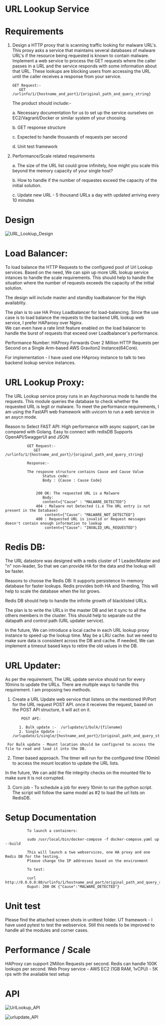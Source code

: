 # URL Lookup Service   

# Requirements 

1. Design a HTTP proxy that is scanning traffic looking for malware URL's.  This proxy asks a service that maintains several databases of malware URL's if the resource being requested is known to contain malware. Implement a web service to process the GET requests where the caller passes in a URL and the service responds with some information about that URL. These lookups are blocking users from accessing the URL until the caller receives a response from your service.

       GET Request:-
          GET /urlinfo/1/{hostname_and_port}/{original_path_and_query_string}

   The product should include:-

    a.  Necessary documentation for us to set up the service ourselves on EC2/Vagrant/Docker or similar system of your choosing.
  
    b.  GET response structure
  
    c.  Expected to handle thousands of requests per second
  
    d.  Unit test framework

2. Performance/Scale related requirements 

    a. The size of the URL list could grow infinitely, how might you scale this beyond the memory capacity of your single host?
   
    b. How to handle if the number of requestes exceed the capacity of the initial solution. 
   
    c. Update new URL - 5 thousand URLs a day with updated arriving every 10 minutes 



# Design

 ![URL_Lookiup_Design](https://user-images.githubusercontent.com/94652016/142744898-401bb599-aacd-42f8-bcb0-fc4550114f7e.png)


# Load Balancer:
   
   To load balance the HTTP Requests to the configured pool of Url Lookup services. Based on the need, We can spin up more URL lookup service intances to handle the scale requirements. This should help to handle the situation where the number of requests exceeds the capacity of the initial solution.    
   
   The design will include master and standby loadbalancer for the High availablity.
   
   The plan is to use HA Proxy Loadbalancer for load-balancing. Since the use case is to load balance the requests to the backend URL lookup web service, I prefer HAParoxy over Nginx.    
    We can even have a rate limit feature enabled on the load balancer to handle the burst of requests that exceed over Loadbalancer's performance. 
   
   Performance Number:
       HAProxy Forwards Over 2 Million HTTP Requests per Second on a Single Arm-based AWS Graviton2 Instance(64Core). 
       
   For implementation - I have used one HAproxy instance to talk to two backend lookup service instances.
       
# URL Lookup Proxy:

   The URL Lookup service proxy runs in an Asychoronus mode to handle the requests. This module queries the database to check whether the requested URL is legit or malware.
   To meet the performance requirements, I am using the FastAPI web framework with uvicorn to run a web service in an asycn mode. 
   
   Reason to Select FAST API:
       High performance with async support, can be compared with Golang.
       Easy to connect with redisDB
       Supports OpenAPI/SwaggerUI and JSON
   
              GET Request:-
                 GET /urlinfo/1/{hostname_and_port}/{original_path_and_query_string}
              
              Response:-
              
              The resposne structure contains Cause and Cause Value
                     Status code: 
                     Body : {Cause : Cause Code}
              
              
                  200 OK: The requested URL is a Malware
                     Body:
                     content={"Cause" : "MALWARE_DETECTED"}
                  404 : Malware not Detected (i.e The URL entry is not present in the Database)
                      content={"Cause": "MALWARE_NOT_DETECTED"}
                  400 : Requested URL is invalid or Request messages doesn't contain enough information to lookup
                      content={"Cause": "INVALID_URL_REQUESTED"}

# Redis DB:

   The URL datastore was designed with a redis cluster of 1 Leader/Master and "n" non-leader, So that we can provide HA for the data and the lookup will be faster. 
   
   Reasons to choose the Redis DB:
        It supports persistence
        In-memory database for faster lookups. 
        Redis provides both HA and Sharding, This will help to scale the database when the list grows.
        
   Redis DB should help to handle the infinite growth of blacklisted URLs.
   
   The plan is to write the URLs in the master DB and let it sync to all the others members in the cluster. This should help to separate out the datapath and control path (URL updater service).
   
   In the future, We can introduce a local cache in each URL lookup proxy instance to speed up the lookup time. May be a LRU cache. but we need to make sure data    is consistent across the DB and cache. 
   If needed, We can implement a timeout based keys to retire the old values in the DB. 
   
# URL Updater:
   
   As per the requirement, The URL update service should run for every 10mins to update the URLs. There are multiple ways to handle this requirement. I am proposing two methods. 
   
   1. Create a URL Update web service that listens on the mentioned IP/Port for the URL request POST API. once it receives the request, based on the POST API structure, it will act on it. 

              POST API:
              
             1. Bulk update :-  /urlupdate/1/bulk/{filename}
             2. Single Update :- /urlupdate/1/single/{hostname_and_port}/{original_path_and_query_string}

     For Bulk update - Mount location should be configured to access the file to read and load it into the DB. 
  
   2. Timer based approach. The timer will run for the configured time (10min) to access the mount location to update the URL lists. 

   In the future, We can add the file integrity checks on the mounted file to make sure it is not corrupted.

   3. Corn job -  To schedule a job for every 10min to run the python script. The script will follow the same model as #2 to load the url lists on RedisDB. 


# Setup Documentation 
              
              To launch a containers:
              
              sudo /usr/local/bin/docker-compose -f docker-compose.yaml up --build
              
              This will launch a two webservices, one HA proxy and one Redis DB for the testing.
              Please change the IP addresses based on the environment
              
              To test:
              
              curl http://0.0.0.0:80/urlinfo/1/hostname_and_port/original_path_and_query_string
              Ouput: 200 OK {"Cause":"MALWARE_DETECTED"}
              

# Unit test
   Please find the attached screen shots in unittest folder. 
   UT framework - 
        I have used pytest to test the webservice. Still this needs to be improved to handle all the modules and corner cases.

# Performance / Scale
   HAProxy can support 2Millon Requests per second.
   Redis can handle 100K lookups per second.
   Web Proxy service - AWS EC2 (1GB RAM, 1vCPU) - 5K rps with the available test setup

# API

![UrlLookup_API](https://user-images.githubusercontent.com/94652016/142819629-0c870c4e-ce2a-48eb-a2c1-321cd8e3d559.png)

![urlupdate_API](https://user-images.githubusercontent.com/94652016/142819662-84fbad7e-ee88-47b8-b28a-94b46f469fa5.png)


